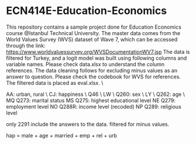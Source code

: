 # ECN414E-Education-Economics

This repository contains a sample project done for Education Economics course @Istanbul Technical University.
The master data  comes from the World Values Survey (WVS) dataset of Wave 7, which can be accessed through the link: https://www.worldvaluessurvey.org/WVSDocumentationWV7.jsp
The data is filtered for Turkey, and a logit model was built using following columns and variable names. Please check data.xlsx to understand the column references.
The data cleaning follows for excluding minus values as an answer to question. Please check the codebook for WVS for references.
The filtered data is placed as eval.xlsx. \\

AA: urban, rural \\
CJ: happiness \\
Q46 \\
LW \\
Q260: sex \\
LY \\
Q262: age \\
MQ
Q273: marital status
MS
Q275: highest educational level 
NE
Q279: employment level
NO
Q288R: income level (recoded)
NP
Q289: religious level

only 2291 include the answers to the data. filtered for minus values.


hap = male + age + married + emp + rel + urb


